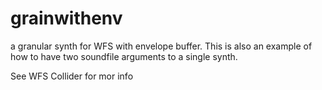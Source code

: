 # grainwithenv

a granular synth for WFS with envelope buffer.
This is also an example of how to have two soundfile arguments to a single synth.

See WFS Collider for mor info

